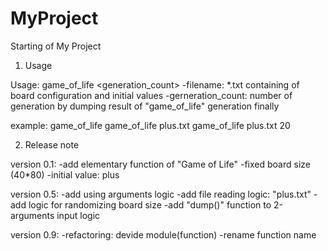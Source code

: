 # MyProject

Starting of My Project

<the Game of Life>

1. Usage

Usage: game_of_life <filename> <generation_count>
	-filename: *.txt containing of board configuration and initial values
	-gerneration_count: number of generation by dumping result of "game_of_life" generation finally

example: game_of_life
	 game_of_life plus.txt
	 game_of_life plus.txt 20

2. Release note

version 0.1:
	-add elementary function of "Game of Life"
	-fixed board size (40*80)
	-initial value: plus

version 0.5:
	-add using arguments logic
	-add file reading logic: "plus.txt" 
	-add logic for randomizing board size
	-add "dump()" function to 2-arguments input logic

version 0.9:
	-refactoring: devide module(function)
	-rename function name
